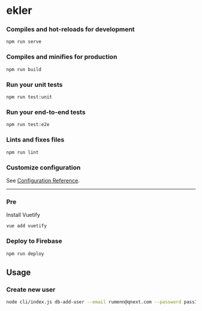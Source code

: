 # ekler

### Compiles and hot-reloads for development
```
npm run serve
```

### Compiles and minifies for production
```
npm run build
```

### Run your unit tests
```
npm run test:unit
```

### Run your end-to-end tests
```
npm run test:e2e
```

### Lints and fixes files
```
npm run lint
```

### Customize configuration
See [Configuration Reference](https://cli.vuejs.org/config/).

-----------------------------------------------------

### Pre

Install Vuetify
```
vue add vuetify
```

### Deploy to Firebase

```bash
npm run deploy
```

## Usage 

### Create new user

```bash
node cli/index.js db-add-user --email rumenn@qnext.com --password pass123 --name "Rumen Neshev" --title dev

```
